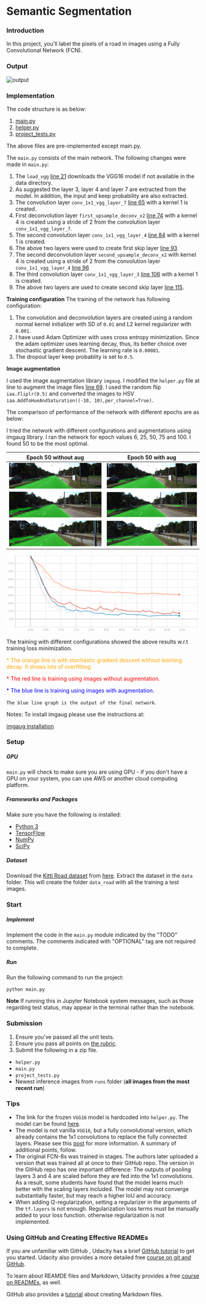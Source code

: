 # Semantic Segmentation
### Introduction
In this project, you'll label the pixels of a road in images using a Fully Convolutional Network (FCN).

### Output

![output](./images/output.gif)

### Implementation

The code structure is as below:

1. [main.py](./main.py)
2. [helper.py](./helper.py)
3. [project_tests.py](./project_tests.py)

The above files are pre-implemented except main.py.

The `main.py` consists of the main network. The following changes were made in `main.py`:

1. The `load_vgg` [line 21](./main.py#L21) downloads the VGG16 model if not available in the data directory.
2. As suggested the layer 3, layer 4 and layer 7 are extracted from the model. In addition, the input and keep probability are also extracted.
3. The convolution layer `conv_1x1_vgg_layer_7` [line 65](./main.py#L65) with a kernel 1 is created.
4. First deconvolution layer `first_upsample_deconv_x2` [line 74](./main.py#L74) with a kernel 4 is created using a stride of 2 from the convolution layer `conv_1x1_vgg_layer_7`.
5. The second convolution layer `conv_1x1_vgg_layer_4` [line 84](./main.py#L84) with a kernel 1 is created.
6. The above two layers were used to create first skip layer [line 93](./main.py#L93)
7. The second deconvolution layer `second_upsample_deconv_x2` with kernel 4 is created using a stride of 2 from the convolution layer `conv_1x1_vgg_layer_4` [line 96](./main.py#L96)
8. The third convolution layer `conv_1x1_vgg_layer_3` [line 106](./main.py#L106) with a kernel 1 is created.
9. The above two layers are used to create second skip layer [line 115](./main.py#L115).


**Training configuration**
The training of the network has following configuration:

1. The convolution and deconvolution layers are created using a random normal kernel initializer with SD of `0.01` and L2 kernel regularizer with `0.001`.
2. I have used Adam Optimizer with uses cross entropy minimization. Since the adam optimizer uses learning decay, thus, its better choice over stochastic gradient descent. The learning rate is `0.00001`.
3. The dropout layer keep probablity is set to `0.5`.


**Image augmentation**

I used the image augmentation library `imgaug`. I modified the `helper.py` file at line to augment the image files [line 69](./helper.py#L69). I used the random flip `iaa.Fliplr(0.5)` and converted the images to HSV `iaa.AddToHueAndSaturation((-10, 10),per_channel=True)`.

The comparison of performance of the network with different epochs are as below:

I tried the network with different configurations and augmentations using imgaug library. I ran the network for epoch values 6, 25, 50, 75 and 100. I found 50 to be the most optimal.

| Epoch 50 without aug | Epoch 50 with aug |
| ------------- |:-------------:|
| ![without aug](./images/00_without_aug.png)|![with aug](./images/00_with_aug.png) |
| ![without aug](./images/01_without_aug.png)|![with aug](./images/01_with_aug.png) |
| ![without aug](./images/02_without_aug.png)|![with aug](./images/02_with_aug.png) |

![training](./images/training.png)

The training with different configurations showed the above results w.r.t training loss minimization.

<p>
<span style="color:orange">
* The orange line is with stochastic gradient descent without learning decay. It shows lots of overfitting.
</span></p>

<p>
<span style="color:red">
* The red line is training using images without augmentation.</span></p>

<p>
<span style="color:blue">
* The blue line is training using images with augmentation.</span></p>

`The blue line graph is the output of the final network`.

Notes: To install imgaug please use the instructions at:

[imgaug installation](https://imgaug.readthedocs.io/en/latest/source/installation.html#install-requirements)


### Setup
##### GPU
`main.py` will check to make sure you are using GPU - if you don't have a GPU on your system, you can use AWS or another cloud computing platform.
##### Frameworks and Packages
Make sure you have the following is installed:
 - [Python 3](https://www.python.org/)
 - [TensorFlow](https://www.tensorflow.org/)
 - [NumPy](http://www.numpy.org/)
 - [SciPy](https://www.scipy.org/)
##### Dataset
Download the [Kitti Road dataset](http://www.cvlibs.net/datasets/kitti/eval_road.php) from [here](http://www.cvlibs.net/download.php?file=data_road.zip).  Extract the dataset in the `data` folder.  This will create the folder `data_road` with all the training a test images.

### Start
##### Implement
Implement the code in the `main.py` module indicated by the "TODO" comments.
The comments indicated with "OPTIONAL" tag are not required to complete.
##### Run
Run the following command to run the project:
```
python main.py
```
**Note** If running this in Jupyter Notebook system messages, such as those regarding test status, may appear in the terminal rather than the notebook.

### Submission
1. Ensure you've passed all the unit tests.
2. Ensure you pass all points on [the rubric](https://review.udacity.com/#!/rubrics/989/view).
3. Submit the following in a zip file.
 - `helper.py`
 - `main.py`
 - `project_tests.py`
 - Newest inference images from `runs` folder  (**all images from the most recent run**)
 
 ### Tips
- The link for the frozen `VGG16` model is hardcoded into `helper.py`.  The model can be found [here](https://s3-us-west-1.amazonaws.com/udacity-selfdrivingcar/vgg.zip).
- The model is not vanilla `VGG16`, but a fully convolutional version, which already contains the 1x1 convolutions to replace the fully connected layers. Please see this [post](https://s3-us-west-1.amazonaws.com/udacity-selfdrivingcar/forum_archive/Semantic_Segmentation_advice.pdf) for more information.  A summary of additional points, follow. 
- The original FCN-8s was trained in stages. The authors later uploaded a version that was trained all at once to their GitHub repo.  The version in the GitHub repo has one important difference: The outputs of pooling layers 3 and 4 are scaled before they are fed into the 1x1 convolutions.  As a result, some students have found that the model learns much better with the scaling layers included. The model may not converge substantially faster, but may reach a higher IoU and accuracy. 
- When adding l2-regularization, setting a regularizer in the arguments of the `tf.layers` is not enough. Regularization loss terms must be manually added to your loss function. otherwise regularization is not implemented.
 
### Using GitHub and Creating Effective READMEs
If you are unfamiliar with GitHub , Udacity has a brief [GitHub tutorial](http://blog.udacity.com/2015/06/a-beginners-git-github-tutorial.html) to get you started. Udacity also provides a more detailed free [course on git and GitHub](https://www.udacity.com/course/how-to-use-git-and-github--ud775).

To learn about REAMDE files and Markdown, Udacity provides a free [course on READMEs](https://www.udacity.com/courses/ud777), as well. 

GitHub also provides a [tutorial](https://guides.github.com/features/mastering-markdown/) about creating Markdown files.
